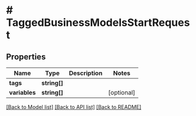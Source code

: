 # # TaggedBusinessModelsStartRequest

## Properties

Name | Type | Description | Notes
------------ | ------------- | ------------- | -------------
**tags** | **string[]** |  |
**variables** | **string[]** |  | [optional]

[[Back to Model list]](../../README.md#models) [[Back to API list]](../../README.md#endpoints) [[Back to README]](../../README.md)
